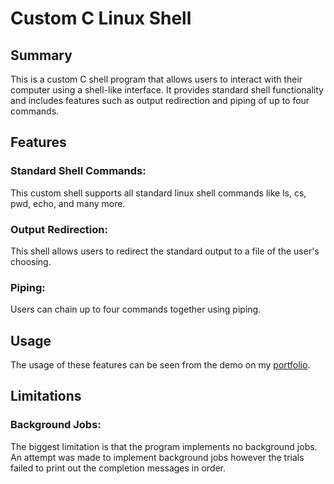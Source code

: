 # Custom C Linux Shell
## Summary
This is a custom C shell program that allows users to interact with their computer using a shell-like interface. It provides standard shell functionality and includes features such as output redirection and 
piping of up to four commands.

## Features 

### Standard Shell Commands:  
This custom shell supports all standard linux shell commands like ls, cs, pwd, echo, and many more. 
### Output Redirection:   
This shell allows users to redirect the standard output to a file of the user's choosing.
### Piping:   
Users can chain up to four commands together using piping.

## Usage
The usage of these features can be seen from the demo on my [portfolio](https://ajaytalanki.github.io/portfolio/).

## Limitations  
### Background Jobs:
The biggest limitation is that the program implements no background jobs. An
attempt was made to implement background jobs however the trials failed to
print out the completion messages in order. 

